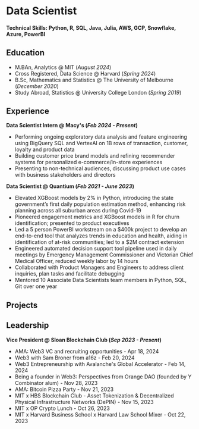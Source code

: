 # Data Scientist

#### Technical Skills: Python, R, SQL, Java, Julia, AWS, GCP, Snowflake, Azure, PowerBI

## Education
- M.BAn, Analytics @ MIT (_August 2024_)
- Cross Registered, Data Science @ Harvard (_Spring 2024_)
- B.Sc, Mathematics and Statistics	@ The University of Melbourne (_December 2020_)
- Study Abroad, Statistics @ University College London (_Spring 2019_)

## Experience
**Data Scientist Intern @ Macy's (_Feb 2024 - Present_)**
- Performing ongoing exploratory data analysis and feature engineering using BigQuery SQL and VertexAI on 1B rows of transaction, customer, loyalty and product data 
-	Building customer price brand models and refining recommender systems for personalized e-commerce/in-store experiences
-	Presenting to non-technical audiences, discussing product use cases with business stakeholders and directors 

**Data Scientist @ Quantium (_Feb 2021 - June 2023_)**
- Elevated XGBoost models by 2% in Python, introducing the state government’s first daily population estimation method, enhancing risk planning across all suburban areas during Covid-19
- Pioneered engagement metrics and XGBoost models in R for churn identification; presented to product executives
- Led a 5 person PowerBI workstream on a $400k project to develop an end-to-end tool that analyzes trends in education and health, aiding in identification of at-risk communities; led to a $2M contract extension
- Engineered automated decision support tool pipeline used in daily meetings by Emergency Management Commissioner and Victorian Chief Medical Officer, reduced weekly labor by 14 hours 
- Collaborated with Product Managers and Engineers to address client inquiries, plan tasks and facilitate debugging
- Mentored 10 Associate Data Scientists team members in Python, SQL, Git over one year

## Projects

## Leadership

**Vice President @ Sloan Blockchain Club (_Sep 2023 - Present_)**
- AMA: Web3 VC and recruiting opportunities - Apr 18, 2024
- Web3 with Sam Broner from a16z - Feb 20, 2024
- Web3 Entrepreneurship with Avalanche's Global Accelerator - Feb 14, 2024
- Being a founder in Web3: Perspectives from Orange DAO (founded by Y Combinator alum) - Nov 28, 2023
- AMA: Bitcoin Pizza Party - Nov 21, 2023
- MIT x HBS Blockchain Club - Asset Tokenization & Decentralized Physical Infrastructure Networks (DePIN) - Nov 15, 2023
- MIT x OP Crypto Lunch - Oct 26, 2023
- MIT x Harvard Business School x Harvard Law School Mixer - Oct 22, 2023





